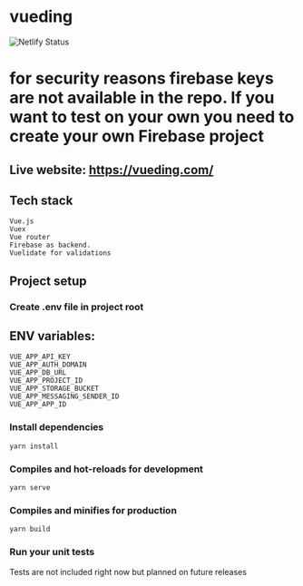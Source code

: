 # vueding
![Netlify Status](https://api.netlify.com/api/v1/badges/d9b6969a-dd78-45f4-9627-aa234727ff7d/deploy-status)

# for security reasons firebase keys are not available in the repo. If you want to test on your own you need to create your own Firebase project


## Live website: https://vueding.com/
## Tech stack

```
Vue.js
Vuex
Vue router
Firebase as backend.
Vuelidate for validations
```
## Project setup

### Create .env file in project root
## ENV variables:
```
VUE_APP_API_KEY
VUE_APP_AUTH_DOMAIN
VUE_APP_DB_URL
VUE_APP_PROJECT_ID
VUE_APP_STORAGE_BUCKET
VUE_APP_MESSAGING_SENDER_ID
VUE_APP_APP_ID
```

### Install dependencies
```
yarn install
```

### Compiles and hot-reloads for development
```
yarn serve
```

### Compiles and minifies for production
```
yarn build
```

### Run your unit tests
Tests are not included right now but planned on future releases

